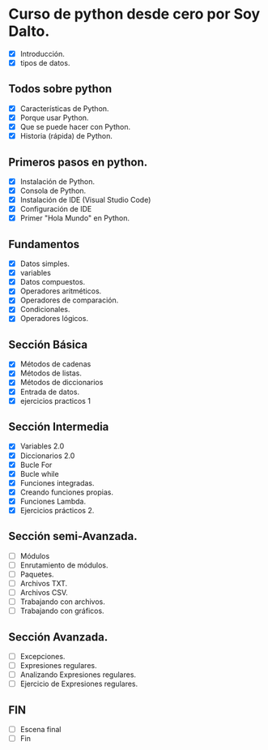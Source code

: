 # Curso de python desde cero por Soy Dalto.

- [x] Introducción.
- [x] tipos de datos.

## Todos sobre python

- [x] Características de Python.
- [x] Porque usar Python.
- [x] Que se puede hacer con Python.
- [x] Historia (rápida) de Python.

## Primeros pasos en python.

- [x] Instalación de Python.
- [x] Consola de Python.
- [x] Instalación de IDE (Visual Studio Code)
- [x] Configuración de IDE
- [x] Primer "Hola Mundo" en Python.

## Fundamentos

- [x] Datos simples.
- [x] variables
- [x] Datos compuestos.
- [x] Operadores aritméticos.
- [x] Operadores de comparación.
- [x] Condicionales.
- [x] Operadores lógicos.

## Sección Básica

- [x] Métodos de cadenas
- [x] Métodos de listas.
- [x] Métodos de diccionarios
- [x] Entrada de datos.
- [x] ejercicios practicos 1

## Sección Intermedia

- [x] Variables 2.0
- [x] Diccionarios 2.0
- [x] Bucle For
- [x] Bucle while
- [x] Funciones integradas.
- [x] Creando funciones propias.
- [x] Funciones Lambda.
- [x] Ejercicios prácticos 2.

## Sección semi-Avanzada.

- [ ] Módulos
- [ ] Enrutamiento de módulos.
- [ ] Paquetes.
- [ ] Archivos TXT.
- [ ] Archivos CSV.
- [ ] Trabajando con archivos.
- [ ] Trabajando con gráficos.

## Sección Avanzada.

- [ ] Excepciones.
- [ ] Expresiones regulares.
- [ ] Analizando Expresiones regulares.
- [ ] Ejercicio de Expresiones regulares.

## FIN

- [ ] Escena final
- [ ] Fin
